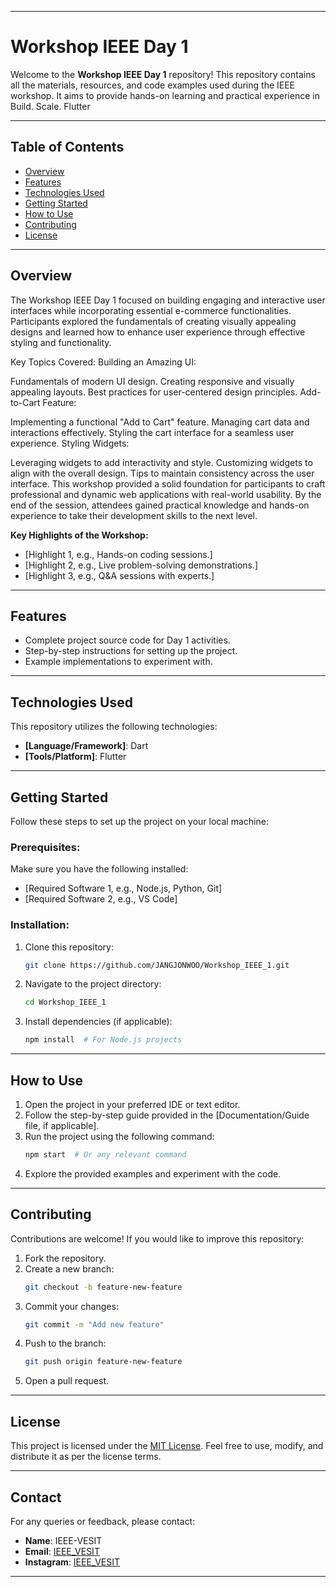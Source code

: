 

---

# **Workshop IEEE Day 1**  
Welcome to the **Workshop IEEE Day 1** repository! This repository contains all the materials, resources, and code examples used during the IEEE workshop. It aims to provide hands-on learning and practical experience in Build. Scale. Flutter  

---

## **Table of Contents**
- [Overview](#overview)  
- [Features](#features)  
- [Technologies Used](#technologies-used)  
- [Getting Started](#getting-started)  
- [How to Use](#how-to-use)  
- [Contributing](#contributing)  
- [License](#license)  

---

## **Overview**   
The Workshop IEEE Day 1 focused on building engaging and interactive user interfaces while incorporating essential e-commerce functionalities. Participants explored the fundamentals of creating visually appealing designs and learned how to enhance user experience through effective styling and functionality.

Key Topics Covered:
Building an Amazing UI:

Fundamentals of modern UI design.
Creating responsive and visually appealing layouts.
Best practices for user-centered design principles.
Add-to-Cart Feature:

Implementing a functional "Add to Cart" feature.
Managing cart data and interactions effectively.
Styling the cart interface for a seamless user experience.
Styling Widgets:

Leveraging widgets to add interactivity and style.
Customizing widgets to align with the overall design.
Tips to maintain consistency across the user interface.
This workshop provided a solid foundation for participants to craft professional and dynamic web applications with real-world usability. By the end of the session, attendees gained practical knowledge and hands-on experience to take their development skills to the next level.

 

**Key Highlights of the Workshop:**  
- [Highlight 1, e.g., Hands-on coding sessions.]  
- [Highlight 2, e.g., Live problem-solving demonstrations.]  
- [Highlight 3, e.g., Q&A sessions with experts.]  

---

## **Features**  
- Complete project source code for Day 1 activities.  
- Step-by-step instructions for setting up the project.  
- Example implementations to experiment with.  

---

## **Technologies Used**
This repository utilizes the following technologies:  
- **[Language/Framework]**: Dart 
- **[Tools/Platform]**: Flutter 


---

## **Getting Started**  
Follow these steps to set up the project on your local machine:

### **Prerequisites:**  
Make sure you have the following installed:  
- [Required Software 1, e.g., Node.js, Python, Git]  
- [Required Software 2, e.g., VS Code]  

### **Installation:**  
1. Clone this repository:
   ```bash
   git clone https://github.com/JANGJONWOO/Workshop_IEEE_1.git
   ```
2. Navigate to the project directory:
   ```bash
   cd Workshop_IEEE_1
   ```
3. Install dependencies (if applicable):  
   ```bash
   npm install  # For Node.js projects
   ```

---

## **How to Use**
1. Open the project in your preferred IDE or text editor.  
2. Follow the step-by-step guide provided in the [Documentation/Guide file, if applicable].  
3. Run the project using the following command:
   ```bash
   npm start  # Or any relevant command
   ```
4. Explore the provided examples and experiment with the code.  

---

## **Contributing**
Contributions are welcome! If you would like to improve this repository:  
1. Fork the repository.  
2. Create a new branch:  
   ```bash
   git checkout -b feature-new-feature
   ```
3. Commit your changes:  
   ```bash
   git commit -m "Add new feature"
   ```
4. Push to the branch:  
   ```bash
   git push origin feature-new-feature
   ```
5. Open a pull request.  

---

## **License**
This project is licensed under the [MIT License](LICENSE). Feel free to use, modify, and distribute it as per the license terms.

---

## **Contact**  
For any queries or feedback, please contact:  
- **Name**: IEEE-VESIT  
- **Email**: [IEEE_VESIT](ieee.vesit@ves.ac.in) 
- **Instagram**:   [IEEE_VESIT](https://www.instagram.com/ieee_vesit/)

---

